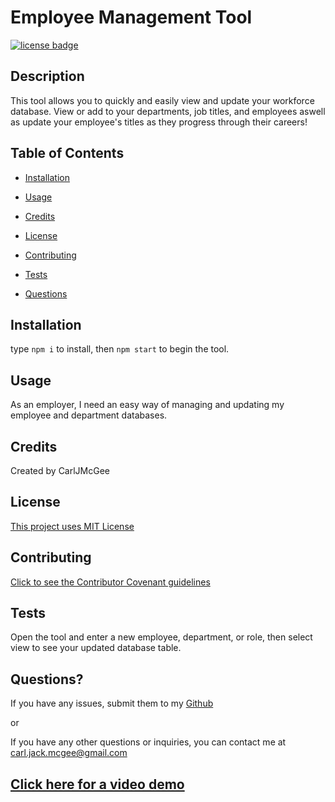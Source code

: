 # Employee Management Tool

[![license badge](https://img.shields.io/badge/license-MIT--License-blue)](#License)

## Description

This tool allows you to quickly and easily view and update your workforce database. View or add to your departments, job titles, and employees aswell as update your employee's titles as they progress through their careers!

## Table of Contents

- [Installation](#installation)

- [Usage](#usage)

- [Credits](#credits)

- [License](#license)

- [Contributing](#contributing)

- [Tests](#tests)

- [Questions](#questions)

## Installation

type `npm i` to install, then `npm start` to begin the tool.

## Usage

As an employer, I need an easy way of managing and updating my employee and department databases.

## Credits

Created by CarlJMcGee

## License

[This project uses MIT License](./mit.txt)

## Contributing

[Click to see the Contributor Covenant guidelines](./code_of_conduct.md)

## Tests

Open the tool and enter a new employee, department, or role, then select view to see your updated database table.

## Questions?

If you have any issues, submit them to my [Github](https://github.com/CarlJMcGee)

or

If you have any other questions or inquiries, you can contact me at [carl.jack.mcgee@gmail.com](mailto:carl.jack.mcgee@gmail.com)

## [Click here for a video demo](link)
